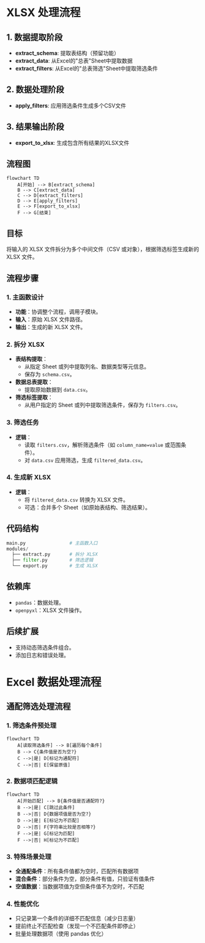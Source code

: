 # XLSX 处理流程

## 1. 数据提取阶段
- **extract_schema**: 提取表结构（预留功能）
- **extract_data**: 从Excel的"总表"Sheet中提取数据
- **extract_filters**: 从Excel的"总表筛选"Sheet中提取筛选条件

## 2. 数据处理阶段
- **apply_filters**: 应用筛选条件生成多个CSV文件

## 3. 结果输出阶段
- **export_to_xlsx**: 生成包含所有结果的XLSX文件

## 流程图
```mermaid
flowchart TD
    A[开始] --> B[extract_schema]
    B --> C[extract_data]
    C --> D[extract_filters]
    D --> E[apply_filters]
    E --> F[export_to_xlsx]
    F --> G[结束]
```

## 目标
将输入的 XLSX 文件拆分为多个中间文件（CSV 或对象），根据筛选标签生成新的 XLSX 文件。

## 流程步骤

### 1. 主函数设计
- **功能**：协调整个流程，调用子模块。
- **输入**：原始 XLSX 文件路径。
- **输出**：生成的新 XLSX 文件。

### 2. 拆分 XLSX
- **表结构提取**：
  - 从指定 Sheet 或列中提取列名、数据类型等元信息。
  - 保存为 `schema.csv`。
- **数据总表提取**：
  - 提取原始数据到 `data.csv`。
- **筛选标签提取**：
  - 从用户指定的 Sheet 或列中提取筛选条件，保存为 `filters.csv`。

### 3. 筛选任务
- **逻辑**：
  - 读取 `filters.csv`，解析筛选条件（如 `column_name=value` 或范围条件）。
  - 对 `data.csv` 应用筛选，生成 `filtered_data.csv`。

### 4. 生成新 XLSX
- **逻辑**：
  - 将 `filtered_data.csv` 转换为 XLSX 文件。
  - 可选：合并多个 Sheet（如原始表结构、筛选结果）。

## 代码结构
```python
main.py                # 主函数入口
modules/
  ├── extract.py       # 拆分 XLSX
  ├── filter.py        # 筛选逻辑
  └── export.py        # 生成 XLSX
```

## 依赖库
- `pandas`：数据处理。
- `openpyxl`：XLSX 文件操作。

## 后续扩展
- 支持动态筛选条件组合。
- 添加日志和错误处理。

# Excel 数据处理流程

## 通配筛选处理流程

### 1. 筛选条件预处理
```mermaid
flowchart TD
    A[读取筛选条件] --> B[遍历每个条件]
    B --> C{条件值是否为空?}
    C -->|是| D[标记为通配符]
    C -->|否| E[保留原值]
```

### 2. 数据项匹配逻辑
```mermaid
flowchart TD
    A[开始匹配] --> B{条件值是否通配符?}
    B -->|是| C[跳过此条件]
    B -->|否| D{数据项值是否为空?}
    D -->|是| E[标记为不匹配]
    D -->|否| F{字符串比较是否相等?}
    F -->|是| G[标记为匹配]
    F -->|否| H[标记为不匹配]
```

### 3. 特殊场景处理
- **全通配条件**：所有条件值都为空时，匹配所有数据项
- **混合条件**：部分条件为空，部分条件有值，只验证有值条件
- **空值数据**：当数据项值为空但条件值不为空时，不匹配

### 4. 性能优化
- 只记录第一个条件的详细不匹配信息（减少日志量）
- 提前终止不匹配检查（发现一个不匹配条件即停止）
- 批量处理数据项（使用 pandas 优化）